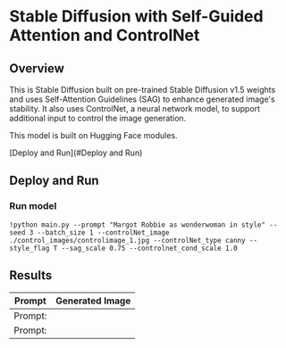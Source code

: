 # Stable Diffusion with Self-Guided Attention and ControlNet

## Overview

This is Stable Diffusion built on pre-trained Stable Diffusion v1.5 weights and uses Self-Attention Guidelines (SAG) to enhance generated image's stability. It also uses ControlNet, a neural network model, to support additional input to control the image generation.

This model is built on Hugging Face modules.

[Deploy and Run](#Deploy and Run)
## Deploy and Run

### Run model

```
!python main.py --prompt "Margot Robbie as wonderwoman in style" --seed 3 --batch_size 1 --controlNet_image ./control_images/controlimage_1.jpg --controlNet_type canny --style_flag T --sag_scale 0.75 --controlnet_cond_scale 1.0
```

## Results

| Prompt   | Generated Image |
|----------|-----------------|
| Prompt:  |                 |
| Prompt:  |                 |

